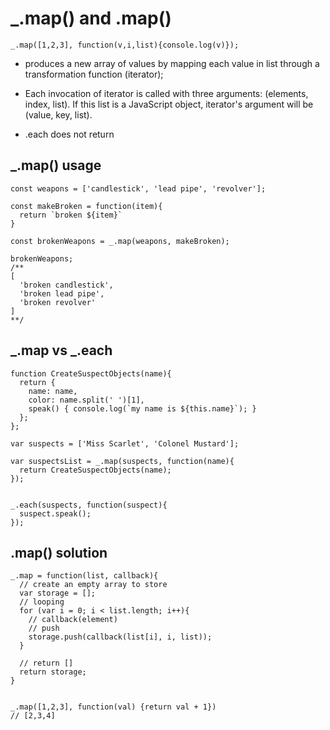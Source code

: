 # _.map() and .map()

```
_.map([1,2,3], function(v,i,list){console.log(v)});
```

* produces a new array of values by mapping each value in list through a transformation function (iterator);

* Each invocation of iterator is called with three arguments: (elements, index, list). If this list is a JavaScript object, iterator's argument will be (value, key, list).

* .each does not return


## _.map() usage

```
const weapons = ['candlestick', 'lead pipe', 'revolver'];

const makeBroken = function(item){
  return `broken ${item}`
}

const brokenWeapons = _.map(weapons, makeBroken);

brokenWeapons;
/**
[
  'broken candlestick',
  'broken lead pipe',
  'broken revolver'
]
**/
```


## _.map vs _.each


```
function CreateSuspectObjects(name){
  return {
    name: name,
    color: name.split(' ')[1],
    speak() { console.log(`my name is ${this.name}`); }
  };
};

var suspects = ['Miss Scarlet', 'Colonel Mustard'];

var suspectsList = _.map(suspects, function(name){
  return CreateSuspectObjects(name);
});


_.each(suspects, function(suspect){
  suspect.speak();
});
```

## .map() solution

```
_.map = function(list, callback){
  // create an empty array to store
  var storage = [];
  // looping
  for (var i = 0; i < list.length; i++){
    // callback(element)
    // push
    storage.push(callback(list[i], i, list));
  }

  // return []
  return storage;
}


_.map([1,2,3], function(val) {return val + 1})
// [2,3,4]  
